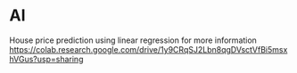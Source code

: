 # AI
House price prediction using linear regression 
for more information
https://colab.research.google.com/drive/1y9CRqSJ2Lbn8qgDVsctVfBi5msxhVGus?usp=sharing
